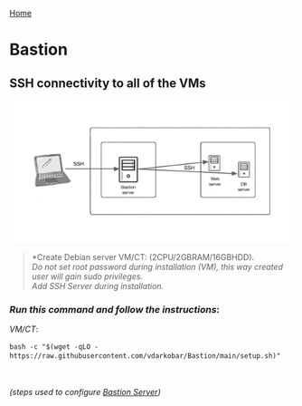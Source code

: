 <p align="left">
  <a href="https://github.com/vdarkobar/Home-Cloud/tree/main?tab=readme-ov-file#create-bastion--jump-server">Home</a>
</p>  
  
# Bastion
## SSH connectivity to all of the VMs

<p align="center">
  <img src="https://github.com/vdarkobar/Home-Cloud/blob/main/shared/bastion.webp">
</p>

> *Create Debian server VM/CT: (2CPU/2GBRAM/16GBHDD).  
> *Do not set root password during installation (VM), this way created user will gain sudo privileges.*   
> *Add SSH Server during installation.*  
  
### *Run this command and follow the instructions*:
*VM/CT*:
```
bash -c "$(wget -qLO - https://raw.githubusercontent.com/vdarkobar/Bastion/main/setup.sh)"
```


<br><br>
*(steps used to configure <a href="https://github.com/vdarkobar/Home-Cloud/blob/main/shared/Bastion.md#bastion">Bastion Server</a>)*

